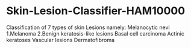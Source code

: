 # Skin-Lesion-Classifier-HAM10000

Classification of 7 types of skin Lesions namely:
Melanocytic nevi
1.Melanoma
2.Benign keratosis-like lesions
Basal cell carcinoma
Actinic keratoses
Vascular lesions
Dermatofibroma
